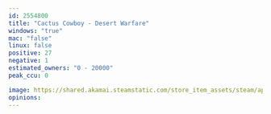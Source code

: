 ```yaml
---
id: 2554800
title: "Cactus Cowboy - Desert Warfare"
windows: "true"
mac: "false"
linux: false
positive: 27
negative: 1
estimated_owners: "0 - 20000"
peak_ccu: 0

image: https://shared.akamai.steamstatic.com/store_item_assets/steam/apps/2554800/header.jpg?t=1710695100
opinions:
---
```

